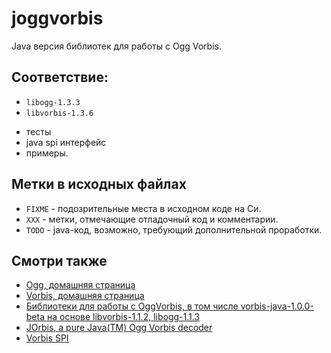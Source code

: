 ﻿# joggvorbis

Java версия библиотек для работы с Ogg Vorbis.

## Соответствие:

- `libogg-1.3.3`
- `libvorbis-1.3.6`

+ тесты
+ java spi интерфейс
+ примеры.

## Метки в исходных файлах

- `FIXME` - подозрительные места в исходном коде на Си.
- `XXX` - метки, отмечающие отладочный код и комментарии.
- `TODO` - java-код, возможно, требующий дополнительной проработки.

## Смотри также

- [Ogg, домашняя страница](http://www.xiph.org/ogg/)
- [Vorbis, домашняя страница](http://www.xiph.org/vorbis/)
- [Библиотеки для работы с OggVorbis, в том числе vorbis-java-1.0.0-beta на основе libvorbis-1.1.2, libogg-1.1.3](http://www.xiph.org/downloads/)
- [JOrbis, a pure Java(TM) Ogg Vorbis decoder](http://www.jcraft.com/jorbis/)
- [Vorbis SPI](http://www.javazoom.net/vorbisspi/vorbisspi.html)

